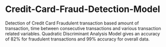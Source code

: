 # Credit-Card-Fraud-Detection-Model
Detection of Credit Card Fraudulent transaction based amount of transaction, time between consecutive transactions and various transaction related variables.
Quadratic Discriminant Analysis Model gives an accuracy of 82% for fraudulent transactions  and 99% accuracy for overall data.
